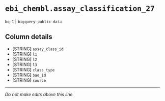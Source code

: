 # `ebi_chembl.assay_classification_27`
`bq-1` | `bigquery-public-data`

## Column details
* [STRING]    `assay_class_id`
* [STRING]    `l1`
* [STRING]    `l2`
* [STRING]    `l3`
* [STRING]    `class_type`
* [STRING]    `bao_id`
* [STRING]    `source`

-------------------------------------------------------------------------------
*Do not make edits above this line.*
